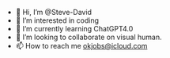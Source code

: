- 👋 Hi, I’m @Steve-David
- 👀 I’m interested in coding
- 🌱 I’m currently learning ChatGPT4.0
- 💞️ I’m looking to collaborate on visual human.
- 📫 How to reach me okjobs@icloud.com

<!---
Steve-David/Steve-David is a ✨ special ✨ repository because its `README.md` (this file) appears on your GitHub profile.
You can click the Preview link to take a look at your changes.
--->
